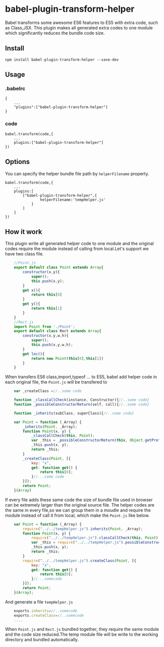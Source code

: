 # babel-plugin-transform-helper

Babel transforms some awesome ES6 features to ES5 with extra code, such as Class,JSX. This plugin makes all generated extra codes to one module which significantly reduces the bundle code size.

## Install
	
	npm install babel-plugin-transform-helper --save-dev
	
## Usage
### .babelrc
	
	{
		...
		"plugins":["babel-plugin-transform-helper"]
	}
	
### code

	babel.transform(code,{
		...
		plugins:["babel-plugin-transform-helper"]
	})
	
## Options
You can specify the helper bundle file path by `helperFilename` property.

	babel.transform(code,{
		...
		plugins:[
			["babel-plugin-transform-helper",{
					helperFilename:'tempHelper.js'
				}
			]
		]
	})
	
## How it work
This plugin write all generated helper code to one module and the original codes require the module instead of calling from local.Let's support we have two class file.

````javascript
	//Point.js
	export default class Point extends Array{
		constructor(x,y){
			super();
			this.push(x,y);
		}
		get x(){
    		return this[0]
    	}
    	get y(){
    		return this[1]
    	}
    }
    //Rect.js
    import Point from './Point';
    export default class Rect extends Array{
    	constructor(x,y,w,h){
    		super();
    		this.push(x,y,w,h);
		}
		get loc(){
    		return new Point(this[0],this[1])
		}
	}
````

When transfers ES6 class,import,typeof ... to ES5, babel add helper code in each original file, the `Point.js` will be transfered to

````javascript
	var _createClass =//..some code

	function _classCallCheck(instance, Constructor){//..some code}
	function _possibleConstructorReturn(self, call){//..some code}

	function _inherits(subClass, superClass){//..some code}

	var Point = function (_Array) {
		_inherits(Point, _Array);
		function Point(x, y) {	
			_classCallCheck(this, Point);
	 		var _this = _possibleConstructorReturn(this, Object.getPrototypeOf(Point).call(this));
			_this.push(x, y);
			return _this;
		}
		_createClass(Point, [{
    		key: "x",
    		get: function get() {
      			return this[0];
    		}//...some code
    	}]);
		return Point;
	}(Array)
````

If every file adds these same code the size of bundle file used in browser can be extremely larger than the original source file. The helper codes are the same in every file,so we can group them in a moudle and require the module instead of call it from local, which make the `Point.js` like below.

````js	
	var Point = function (_Array) {
		require("../../tempHelper.js").inherits(Point, _Array);
		function Point(x, y) {
    		require("../../tempHelper.js").classCallCheck(this, Point);
			var _this = require("../../tempHelper.js").possibleConstructorReturn(this, Object.getPrototypeOf(Point).call(this));
	 		_this.push(x, y);
    		return _this;
		}	
		require("../../tempHelper.js").createClass(Point, [{
    		key: "x",
    		get: function get() {
      			return this[0];
    		}//...somecode
		}]);
		return Point;
	}(Array);
````	
And generate a file `tempHelper.js`
````js
	exports.inherits=//..somecode
	exports.createClass=//..somecode
	....
````	
When `Point.js` and `Rect.js` bundled together, they require the same module and the code size reduced.The temp module file will be write to the working directory and bundled automatically.

